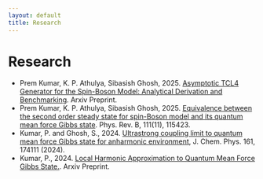 ```yaml
---
layout: default
title: Research
---
```


# Research

  - Prem Kumar, K. P. Athulya, Sibasish Ghosh, 2025. [Asymptotic TCL4 Generator for the Spin-Boson Model: Analytical Derivation and Benchmarking](https://arxiv.org/abs/2506.17009). Arxiv Preprint.
  - Prem Kumar, K. P. Athulya, Sibasish Ghosh, 2025. [Equivalence between the second order steady state for spin-Boson model and its quantum mean force Gibbs state](./tcl4_paper.md). Phys. Rev. B, 111(11), 115423.
  - Kumar, P. and Ghosh, S., 2024. [Ultrastrong coupling limit to quantum mean force Gibbs state for anharmonic environment](./ultrastrong_coupling_limit_to_quantum_mean_force_gibbs_state_for_anharmonic_environment_prem_kumar_sibasish_ghosh_paper.md), J. Chem. Phys. 161, 174111 (2024).
  - Kumar, P., 2024. [Local Harmonic Approximation to Quantum Mean Force Gibbs State.](./Local_Harmonic_Approximation_to_Quantum_Mean_Force_Gibbs_State_my_paper.md). Arxiv Preprint.
